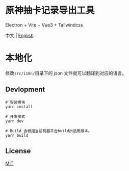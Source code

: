# 原神抽卡记录导出工具

Electron + Vite + Vue3 + Tailwindcss

中文 | [English](https://github.com/biuuu/genshin-gacha-export/blob/main/docs/README_EN.md)

# 本地化
修改`src/i18n/`目录下的 json 文件就可以翻译到对应的语言。

## Devlopment

```
# 安装模块
yarn install

# 开发模式
yarn dev

# Build 会根据当前机器平台build出适用版本。
yarn build
```

## License

[MIT](https://github.com/biuuu/genshin-gacha-export/blob/main/LICENSE)

